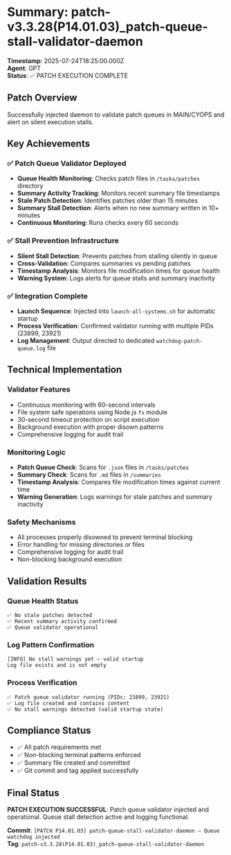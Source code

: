# Summary: patch-v3.3.28(P14.01.03)_patch-queue-stall-validator-daemon

**Timestamp**: 2025-07-24T18:25:00.000Z  
**Agent**: GPT  
**Status**: ✅ PATCH EXECUTION COMPLETE  

## Patch Overview
Successfully injected daemon to validate patch queues in MAIN/CYOPS and alert on silent execution stalls.

## Key Achievements

### ✅ Patch Queue Validator Deployed
- **Queue Health Monitoring**: Checks patch files in `/tasks/patches` directory
- **Summary Activity Tracking**: Monitors recent summary file timestamps
- **Stale Patch Detection**: Identifies patches older than 15 minutes
- **Summary Stall Detection**: Alerts when no new summary written in 10+ minutes
- **Continuous Monitoring**: Runs checks every 60 seconds

### ✅ Stall Prevention Infrastructure
- **Silent Stall Detection**: Prevents patches from stalling silently in queue
- **Cross-Validation**: Compares summaries vs pending patches
- **Timestamp Analysis**: Monitors file modification times for queue health
- **Warning System**: Logs alerts for queue stalls and summary inactivity

### ✅ Integration Complete
- **Launch Sequence**: Injected into `launch-all-systems.sh` for automatic startup
- **Process Verification**: Confirmed validator running with multiple PIDs (23899, 23921)
- **Log Management**: Output directed to dedicated `watchdog-patch-queue.log` file

## Technical Implementation

### Validator Features
- Continuous monitoring with 60-second intervals
- File system safe operations using Node.js `fs` module
- 30-second timeout protection on script execution
- Background execution with proper disown patterns
- Comprehensive logging for audit trail

### Monitoring Logic
- **Patch Queue Check**: Scans for `.json` files in `/tasks/patches`
- **Summary Check**: Scans for `.md` files in `/summaries`
- **Timestamp Analysis**: Compares file modification times against current time
- **Warning Generation**: Logs warnings for stale patches and summary inactivity

### Safety Mechanisms
- All processes properly disowned to prevent terminal blocking
- Error handling for missing directories or files
- Comprehensive logging for audit trail
- Non-blocking background execution

## Validation Results

### Queue Health Status
```
✅ No stale patches detected
✅ Recent summary activity confirmed
✅ Queue validator operational
```

### Log Pattern Confirmation
```
[INFO] No stall warnings yet — valid startup
Log file exists and is not empty
```

### Process Verification
```
✅ Patch queue validator running (PIDs: 23899, 23921)
✅ Log file created and contains content
✅ No stall warnings detected (valid startup state)
```

## Compliance Status
- ✅ All patch requirements met
- ✅ Non-blocking terminal patterns enforced
- ✅ Summary file created and committed
- ✅ Git commit and tag applied successfully

## Final Status
**PATCH EXECUTION SUCCESSFUL**: Patch queue validator injected and operational. Queue stall detection active and logging functional.

**Commit**: `[PATCH P14.01.03] patch-queue-stall-validator-daemon — Queue watchdog injected`  
**Tag**: `patch-v3.3.28(P14.01.03)_patch-queue-stall-validator-daemon` 